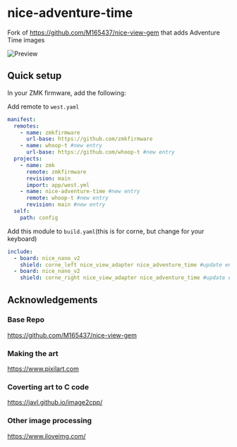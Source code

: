# nice-adventure-time

Fork of https://github.com/M165437/nice-view-gem that adds Adventure Time images

![Preview](https://github.com/whoop-t/nice-adventure-time/blob/main/.github/assets/fj.jpg?raw=true)

## Quick setup

In your ZMK firmware, add the following:

Add remote to `west.yaml`
```yaml
manifest:
  remotes:
    - name: zmkfirmware
      url-base: https://github.com/zmkfirmware
    - name: whoop-t #new entry
      url-base: https://github.com/whoop-t #new entry
  projects:
    - name: zmk
      remote: zmkfirmware
      revision: main
      import: app/west.yml
    - name: nice-adventure-time #new entry
      remote: whoop-t #new entry
      revision: main #new entry
  self:
    path: config
```

Add this module to `build.yaml`(this is for corne, but change for your keyboard)
```yaml
include:
  - board: nice_nano_v2
    shield: corne_left nice_view_adapter nice_adventure_time #update entry
  - board: nice_nano_v2
    shield: corne_right nice_view_adapter nice_adventure_time #update entry
```

## Acknowledgements
### Base Repo
https://github.com/M165437/nice-view-gem

### Making the art
https://www.pixilart.com

### Coverting art to C code
https://javl.github.io/image2cpp/

### Other image processing
https://www.iloveimg.com/
